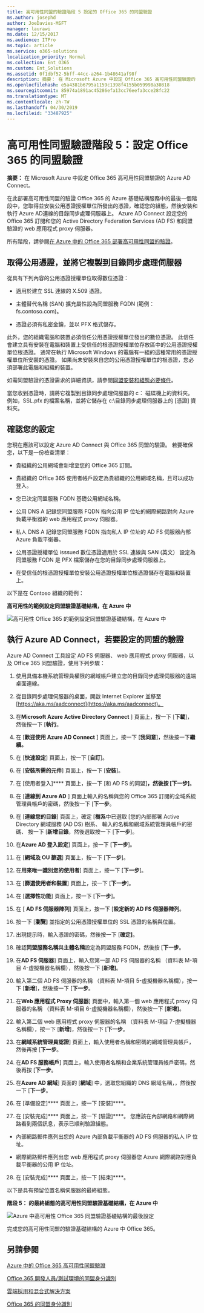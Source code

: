 ```yaml
---
title: 高可用性同盟的驗證階段 5 設定的 Office 365 的同盟驗證
ms.author: josephd
author: JoeDavies-MSFT
manager: laurawi
ms.date: 12/15/2017
ms.audience: ITPro
ms.topic: article
ms.service: o365-solutions
localization_priority: Normal
ms.collection: Ent_O365
ms.custom: Ent_Solutions
ms.assetid: 0f1dbf52-5bff-44cc-a264-1b48641af98f
description: 摘要： 在 Microsoft Azure 中設定 Office 365 高可用性同盟驗證的 Azure AD Connect。
ms.openlocfilehash: e5a4381b6795a1159c1398f4155b059998a30818
ms.sourcegitcommit: 85974a1891ac45286efa13cc76eefa3cce28fc22
ms.translationtype: MT
ms.contentlocale: zh-TW
ms.lasthandoff: 04/30/2019
ms.locfileid: "33487925"
---
```

# <a name="high-availability-federated-authentication-phase-5-configure-federated-authentication-for-office-365"></a>高可用性同盟驗證階段 5：設定 Office 365 的同盟驗證

 **摘要：** 在 Microsoft Azure 中設定 Office 365 高可用性同盟驗證的 Azure AD Connect。
 
在此部署高可用性同盟的驗證 Office 365 的 Azure 基礎結構服務中的最後一個階段中，您取得並安裝公用憑證授權單位所發出的憑證，確認您的組態，然後安裝和執行 Azure AD連線的目錄同步處理伺服器上。 Azure AD Connect 設定您的 Office 365 訂閱和您的 Active Directory Federation Services (AD FS) 和同盟驗證的 web 應用程式 proxy 伺服器。
  
所有階段，請參閱[在 Azure 中的 Office 365 部署高可用性同盟的驗證](deploy-high-availability-federated-authentication-for-office-365-in-azure.md)。
  
## <a name="get-a-public-certificate-and-copy-it-to-the-directory-synchronization-server"></a>取得公用憑證，並將它複製到目錄同步處理伺服器

從具有下列內容的公用憑證授權單位取得數位憑證：
  
- 適用於建立 SSL 連線的 X.509 憑證。
    
- 主體替代名稱 (SAN) 擴充屬性設為同盟服務 FQDN (範例： fs.contoso.com)。
    
- 憑證必須有私密金鑰，並以 PFX 格式儲存。
    
此外，您的組織電腦和裝置必須信任公用憑證授權單位發出的數位憑證。 此信任會建立具有安裝在電腦和裝置上受信任的根憑證授權單位存放區中的公用憑證授權單位根憑證。 通常在執行 Microsoft Windows 的電腦有一組的這種常用的憑證授權單位所安裝的憑證。 如果尚未安裝來自您的公用憑證授權單位的根憑證，您必須部署此電腦和組織的裝置。
  
如需同盟驗證的憑證需求的詳細資訊，請參閱[同盟安裝和組態必要條件](https://docs.microsoft.com/azure/active-directory/connect/active-directory-aadconnect-prerequisites#prerequisites-for-federation-installation-and-configuration)。
  
當您收到憑證時，請將它複製到目錄同步處理伺服器的 c： 磁碟機上的資料夾。 例如，SSL.pfx 的檔案名稱，並將它儲存在 c:\\目錄同步處理伺服器上的 [憑證] 資料夾。
  
## <a name="verify-your-configuration"></a>確認您的設定

您現在應該可以設定 Azure AD Connect 與 Office 365 同盟的驗證。 若要確保您，以下是一份檢查清單：
  
- 貴組織的公用網域會新增至您的 Office 365 訂閱。
    
- 貴組織的 Office 365 使用者帳戶設定為貴組織的公用網域名稱，且可以成功登入。
    
- 您已決定同盟服務 FQDN 基礎公用網域名稱。
    
- 公用 DNS A 記錄您同盟服務 FQDN 指向公用 IP 位址的網際網路對向 Azure 負載平衡器的 web 應用程式 proxy 伺服器。
    
- 私人 DNS A 記錄您同盟服務 FQDN 指向私人 IP 位址的 AD FS 伺服器內部 Azure 負載平衡器。
    
- 公用憑證授權單位 isssued 數位憑證適用於 SSL 連線與 SAN (英文） 設定為同盟服務 FQDN 是 PFX 檔案儲存在您的目錄同步處理伺服器上。
    
- 在受信任的根憑證授權單位安裝公用憑證授權單位根憑證儲存在電腦和裝置上。
    
以下是在 Contoso 組織的範例：
  
**高可用性的範例設定同盟驗證基礎結構，在 Azure 中**

![高可用性 Office 365 的範例設定同盟驗證基礎結構，在 Azure 中](media/ac1a6a0d-0156-4407-9336-6e4cd6db8633.png)
  
## <a name="run-azure-ad-connect-to-configure-federated-authentication"></a>執行 Azure AD Connect，若要設定的同盟的驗證

Azure AD Connect 工具設定 AD FS 伺服器、 web 應用程式 proxy 伺服器，以及 Office 365 同盟驗證，使用下列步驟：
  
1. 使用具備本機系統管理員權限的網域帳戶建立您的目錄同步處理伺服器的遠端桌面連線。
    
2. 從目錄同步處理伺服器的桌面，開啟 Internet Explorer 並移至[https://aka.ms/aadconnect](https://aka.ms/aadconnect)。
    
3. 在**Microsoft Azure Active Directory Connect** ] 頁面上，按一下 [**下載**]，然後按一下 [**執行**。
    
4. 在 [**歡迎使用 Azure AD Connect** ] 頁面上，按一下 [**我同意**]，然後按一下**繼續。**
    
5. 在 [**快速設定**] 頁面上，按一下 [**自訂**]。
    
6. 在 [**安裝所需的元件**] 頁面上，按一下 [**安裝**]。
    
7. 在 [使用者登入]**** 頁面上，按一下 [和 AD FS 的同盟]****，然後按 [下一步]****。
    
8. 在 [**連線到 Azure AD** ] 頁面上輸入的名稱與您的 Office 365 訂閱的全域系統管理員帳戶的密碼，然後按一下 [**下一步**。
    
9. 在 [**連線您的目錄**] 頁面上，確定 [**樹系**中已選取 [您的內部部署 Active Directory 網域服務 (AD DS) 樹系、 輸入的名稱和網域系統管理員帳戶的密碼、 按一下 [**新增目錄**，然後選取按一下 [**下一步**]。
    
10. 在**Azure AD 登入設定**] 頁面上，按一下 [**下一步**]。
    
11. 在 [**網域及 OU 篩選**] 頁面上，按一下 [**下一步**]。
    
12. 在**用來唯一識別您的使用者**] 頁面上，按一下 [**下一步**]。
    
13. 在 [**篩選使用者和裝置**] 頁面上，按一下 [**下一步**]。
    
14. 在 [**選擇性功能**] 頁面上，按一下 [**下一步**]。
    
15. 在 [ **AD FS 伺服器陣列**] 頁面上，按一下 [**設定新的 AD FS 伺服器陣列**。
    
16. 按一下 [**瀏覽]** 並指定的公用憑證授權單位的 SSL 憑證的名稱與位置。
    
17. 出現提示時，輸入憑證的密碼，然後按一下 [**確定]**。
    
18. 確認**同盟服務名稱**與**主體名稱**設定為同盟服務 FQDN，然後按 [**下一步**。
    
19. 在**AD FS 伺服器**] 頁面上，輸入您第一部 AD FS 伺服器的名稱 （資料表 M-項目 4-虛擬機器名稱欄），然後按一下 [**新增]**。
    
20. 輸入第二個 AD FS 伺服器的名稱 （資料表 M-項目 5-虛擬機器名稱欄），按一下 [**新增**]，然後按一下 [**下一步**。
    
21. 在**Web 應用程式 Proxy 伺服器**] 頁面中，輸入第一個 web 應用程式 proxy 伺服器的名稱 （資料表 M-項目 6-虛擬機器名稱欄），然後按一下 [**新增]**。
    
22. 輸入第二個 web 應用程式 proxy 伺服器的名稱 （資料表 M-項目 7-虛擬機器名稱欄），按一下 [**新增**]，然後按一下 [**下一步**。
    
23. 在**網域系統管理員認證**] 頁面上，輸入使用者名稱和密碼的網域管理員帳戶，然後再按 [**下一步**。
    
24. 在**AD FS 服務帳戶**] 頁面上，輸入使用者名稱和企業系統管理員帳戶密碼，然後再按 [**下一步**。
    
25. 在**Azure AD 網域**] 頁面的 [**網域**] 中，選取您組織的 DNS 網域名稱，，然後按一下 [**下一步**。
    
26. 在 [準備設定]**** 頁面上，按一下 [安裝]****。
    
27. 在 [安裝完成]**** 頁面上，按一下 [驗證]****。 您應該在內部網路和網際網路看到兩個訊息，表示已順利驗證組態。
    
  - 內部網路郵件應列出您的 Azure 內部負載平衡器的 AD FS 伺服器的私人 IP 位址。
    
  - 網際網路郵件應列出您 web 應用程式 proxy 伺服器您 Azure 網際網路對應負載平衡器的公用 IP 位址。
    
28. 在 [安裝完成]**** 頁面上，按一下 [結束]****。
    
以下是具有預留位置名稱伺服器的最終組態。
  
**階段 5： 的最終組態的高可用性同盟驗證基礎結構，在 Azure 中**

![Azure 中高可用性 Office 365 同盟驗證基礎結構的最後設定](media/c5da470a-f2aa-489a-a050-df09b4d641df.png)
  
完成您的高可用性同盟的驗證基礎結構的 Azure 中 Office 365。
  
## <a name="see-also"></a>另請參閱

[Azure 中的 Office 365 高可用性同盟驗證](deploy-high-availability-federated-authentication-for-office-365-in-azure.md)
  
[Office 365 開發人員/測試環境的同盟身分識別](federated-identity-for-your-office-365-dev-test-environment.md)
  
[雲端採用和混合式解決方案](cloud-adoption-and-hybrid-solutions.md)

[Office 365 的同盟身分識別](https://support.office.com/article/Understanding-Office-365-identity-and-Azure-Active-Directory-06a189e7-5ec6-4af2-94bf-a22ea225a7a9#bk_federated)


